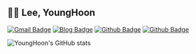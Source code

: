 ## 👨‍💻 Lee, YoungHoon
<!--[![Hits](https://hits.seeyoufarm.com/api/count/incr/badge.svg?url=https://github.com/nobel6018)](https://hits.seeyoufarm.com) <br/><br/> -->
[![Gmail Badge](https://img.shields.io/badge/-Gmail-c14438?logo=Gmail&logoColor=white&link=mailto:nobel6018@gmail.com)](mailto:nobel6018@gmail.com)
[![Blog Badge](https://img.shields.io/badge/-Blog-orange?logo=atom&link=https://mycloudy.tistory.com)](https://v3.leedo.me)
[![Github Badge](https://img.shields.io/badge/-Github-000?logo=Github&logoColor=white&link=https://github.com/nobel6018)](https://github.com/nobel6018)
[![Github Badge](https://img.shields.io/badge/-Resume-blue?logo=Apache&link=https://bit.ly/3ydM6iJ)](https://v3.leedo.me/resume)

![YoungHoon's GitHub stats](https://github-readme-stats.vercel.app/api?username=nobel6018&show_icons=true&count_private=true&theme=radical)
